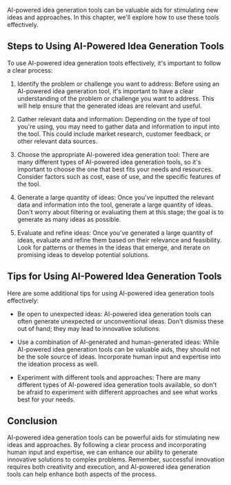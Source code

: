 
AI-powered idea generation tools can be valuable aids for stimulating new ideas and approaches. In this chapter, we'll explore how to use these tools effectively.

Steps to Using AI-Powered Idea Generation Tools
-----------------------------------------------

To use AI-powered idea generation tools effectively, it's important to follow a clear process:

1. Identify the problem or challenge you want to address: Before using an AI-powered idea generation tool, it's important to have a clear understanding of the problem or challenge you want to address. This will help ensure that the generated ideas are relevant and useful.

2. Gather relevant data and information: Depending on the type of tool you're using, you may need to gather data and information to input into the tool. This could include market research, customer feedback, or other relevant data sources.

3. Choose the appropriate AI-powered idea generation tool: There are many different types of AI-powered idea generation tools, so it's important to choose the one that best fits your needs and resources. Consider factors such as cost, ease of use, and the specific features of the tool.

4. Generate a large quantity of ideas: Once you've inputted the relevant data and information into the tool, generate a large quantity of ideas. Don't worry about filtering or evaluating them at this stage; the goal is to generate as many ideas as possible.

5. Evaluate and refine ideas: Once you've generated a large quantity of ideas, evaluate and refine them based on their relevance and feasibility. Look for patterns or themes in the ideas that emerge, and iterate on promising ideas to develop potential solutions.

Tips for Using AI-Powered Idea Generation Tools
-----------------------------------------------

Here are some additional tips for using AI-powered idea generation tools effectively:

* Be open to unexpected ideas: AI-powered idea generation tools can often generate unexpected or unconventional ideas. Don't dismiss these out of hand; they may lead to innovative solutions.

* Use a combination of AI-generated and human-generated ideas: While AI-powered idea generation tools can be valuable aids, they should not be the sole source of ideas. Incorporate human input and expertise into the ideation process as well.

* Experiment with different tools and approaches: There are many different types of AI-powered idea generation tools available, so don't be afraid to experiment with different approaches and see what works best for your needs.

Conclusion
----------

AI-powered idea generation tools can be powerful aids for stimulating new ideas and approaches. By following a clear process and incorporating human input and expertise, we can enhance our ability to generate innovative solutions to complex problems. Remember, successful innovation requires both creativity and execution, and AI-powered idea generation tools can help enhance both aspects of the process.

